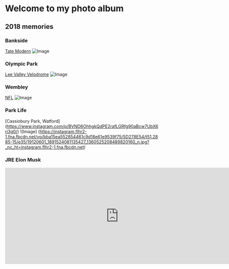 # Welcome to my photo album

## 2018 memories

### Bankside
[Tate Modern](https://www.instagram.com/p/BNTtAtYj8rD5PQY1KIExHxe6xpGzOj6fhP2MqMo/) ![Image](https://instagram.flhr2-1.fna.fbcdn.net/vp/ea0a606c62f55a46eaca845a4d3db734/5CEB89F5/t51.2885-15/e35/14624509_1603818669926655_5837834778400784384_n.jpg?_nc_ht=instagram.flhr2-1.fna.fbcdn.net)

### Olympic Park
[Lee Valley Velodrome](https://www.instagram.com/p/BNkFFIUD7gtSHOpBOVxkjmSVeikYToRnKriovw0/) ![Image](https://instagram.flhr2-1.fna.fbcdn.net/vp/a9fda799f855ca64ee8316bcac2cee61/5CE43D74/t51.2885-15/e35/15253192_1841685486113715_5924335462691897344_n.jpg?_nc_ht=instagram.flhr2-1.fna.fbcdn.net)

### Wembley
[NFL](https://www.instagram.com/p/BMMTgyAj8CiwObJEmnqzois_iJWq7STnlkGMIE0/) ![Image](https://instagram.flhr2-1.fna.fbcdn.net/vp/45cbe1f35059a310fec392f878b6f184/5CDB2068/t51.2885-15/e35/14719190_356020781401405_73025864350040064_n.jpg?_nc_ht=instagram.flhr2-1.fna.fbcdn.net)

### Park Life
[Cassiobury Park, Watford] (https://www.instagram.com/p/BVND6OhhgkQdPE2rafLGRfg90aBcw7UbX6ri3g0/) ![Image] (https://instagram.flhr2-1.fna.fbcdn.net/vp/bba15ea552854461c9d18e61e9539f75/5D278E54/t51.2885-15/e35/19120601_1891524081135427_1360525208489820160_n.jpg?_nc_ht=instagram.flhr2-1.fna.fbcdn.net)

### JRE Elon Musk
<iframe width="740" height="315" src="https://www.youtube.com/embed/ycPr5-27vSI?t=7814" frameborder="0" allow="accelerometer; autoplay; encrypted-media; gyroscope; picture-in-picture" allowfullscreen></iframe>
